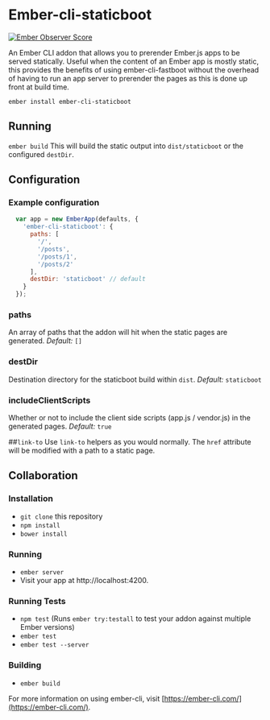 # Ember-cli-staticboot

[![Ember Observer Score](https://emberobserver.com/badges/ember-cli-staticboot.svg)](https://emberobserver.com/addons/ember-cli-staticboot)

An Ember CLI addon that allows you to prerender Ember.js apps to be served statically. Useful when the content of an Ember app is mostly static, this provides the benefits of using ember-cli-fastboot without the overhead of having to run an app server to prerender the pages as this is done up front at build time.

`ember install ember-cli-staticboot`

## Running
`ember build`
This will build the static output into `dist/staticboot` or the configured `destDir`.

## Configuration

### Example configuration

```js
  var app = new EmberApp(defaults, {
    'ember-cli-staticboot': {
      paths: [
        '/',
        '/posts',
        '/posts/1',
        '/posts/2'
      ],
      destDir: 'staticboot' // default
    }
  });
```
### paths
An array of paths that the addon will hit when the static pages are generated.
*Default:* `[]`

### destDir
Destination directory for the staticboot build within `dist`.
*Default:* `staticboot`

### includeClientScripts
Whether or not to include the client side scripts (app.js / vendor.js) in the generated pages.
*Default:* `true`

##`link-to`
Use `link-to` helpers as you would normally. The `href` attribute will be modified with a path to a static page.

## Collaboration
### Installation

* `git clone` this repository
* `npm install`
* `bower install`

### Running

* `ember server`
* Visit your app at http://localhost:4200.

### Running Tests

* `npm test` (Runs `ember try:testall` to test your addon against multiple Ember versions)
* `ember test`
* `ember test --server`

### Building

* `ember build`

For more information on using ember-cli, visit [https://ember-cli.com/](https://ember-cli.com/).
